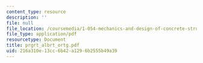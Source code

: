 ```yaml
---
content_type: resource
description: ''
file: null
file_location: /coursemedia/1-054-mechanics-and-design-of-concrete-structures-spring-2004/216a310e13cc6b42a1296b2555b49a39_prgrt_albrt_ortg.pdf
file_type: application/pdf
resourcetype: Document
title: prgrt_albrt_ortg.pdf
uid: 216a310e-13cc-6b42-a129-6b2555b49a39
---
```

